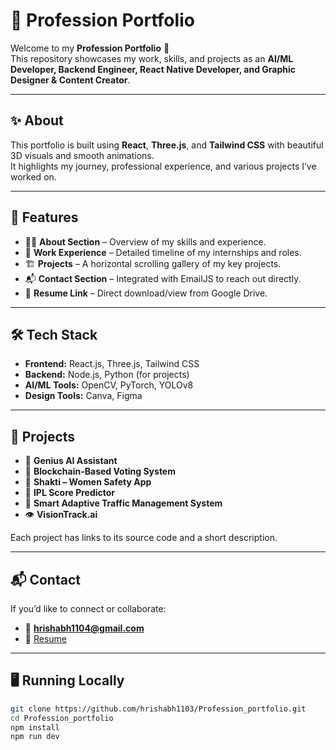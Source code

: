 # 🌟 Profession Portfolio

Welcome to my **Profession Portfolio** 🚀  
This repository showcases my work, skills, and projects as an **AI/ML Developer, Backend Engineer, React Native Developer, and Graphic Designer & Content Creator**.

---

## ✨ About
This portfolio is built using **React**, **Three.js**, and **Tailwind CSS** with beautiful 3D visuals and smooth animations.  
It highlights my journey, professional experience, and various projects I’ve worked on.

---

## 🚀 Features
- 🧑‍💻 **About Section** – Overview of my skills and experience.
- 💼 **Work Experience** – Detailed timeline of my internships and roles.
- 🏗 **Projects** – A horizontal scrolling gallery of my key projects.
- 📬 **Contact Section** – Integrated with EmailJS to reach out directly.
- 📄 **Resume Link** – Direct download/view from Google Drive.

---

## 🛠 Tech Stack
- **Frontend:** React.js, Three.js, Tailwind CSS
- **Backend:** Node.js, Python (for projects)
- **AI/ML Tools:** OpenCV, PyTorch, YOLOv8
- **Design Tools:** Canva, Figma

---

## 📌 Projects
- 🤖 **Genius AI Assistant**
- 🔗 **Blockchain-Based Voting System**
- 📱 **Shakti – Women Safety App**
- 🏏 **IPL Score Predictor**
- 🚦 **Smart Adaptive Traffic Management System**
- 👁️ **VisionTrack.ai**

Each project has links to its source code and a short description.

---

## 📬 Contact
If you’d like to connect or collaborate:
- 📧 **hrishabh1104@gmail.com**
- 📄 [Resume](https://drive.google.com/file/d/156wQNz1OW0H6jJqIGDZI-yif2UjykDyY/view?usp=sharing)

---

## 🖥️ Running Locally
```bash
git clone https://github.com/hrishabh1103/Profession_portfolio.git
cd Profession_portfolio
npm install
npm run dev
